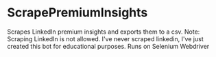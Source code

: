 # ScrapePremiumInsights
Scrapes LinkedIn premium insights and exports them to a csv. Note: Scraping LinkedIn is not allowed. I've never scraped linkedin, I've just created this bot for educational purposes.
Runs on Selenium Webdriver
